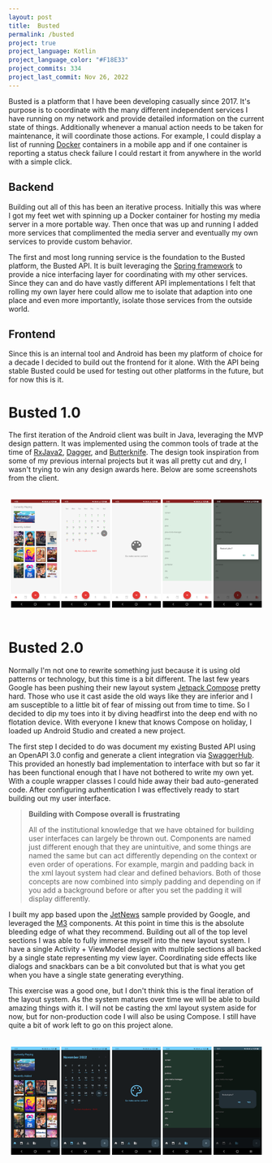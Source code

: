 ```yaml
---
layout: post
title:  Busted
permalink: /busted
project: true
project_language: Kotlin
project_language_color: "#F18E33"
project_commits: 334
project_last_commit: Nov 26, 2022
---
```


Busted is a platform that I have been developing casually since 2017. It\'s purpose is to coordinate with the many different independent services I have running on my network and provide detailed information on the current state of things. Additionally whenever a manual action needs to be taken for maintenance, it will coordinate those actions. For example, I could display a list of running [Docker](https://www.docker.com/) containers in a mobile app and if one container is reporting a status check failure I could restart it from anywhere in the world with a simple click.



Backend
-------
Building out all of this has been an iterative process. Initially this was where I got my feet wet with spinning up a Docker container for hosting my media server in a more portable way. Then once that was up and running I added more services that complimented the media server and eventually my own services to provide custom behavior.

The first and most long running service is the foundation to the Busted platform, the Busted API. It is built leveraging the [Spring framework](https://docs.spring.io/spring/docs/current/spring-framework-reference/overview.html) to provide a nice interfacing layer for coordinating with my other services. Since they can and do have vastly different API implementations I felt that rolling my own layer here could allow me to isolate that adaption into one place and even more importantly, isolate those services from the outside world.



Frontend
--------
Since this is an internal tool and Android has been my platform of choice for a decade I decided to build out the frontend for it alone. With the API being stable Busted could be used for testing out other platforms in the future, but for now this is it.

Busted 1.0
==========
The first iteration of the Android client was built in Java, leveraging the MVP design pattern. It was implemented using the common tools of trade at the time of [RxJava2](https://github.com/ReactiveX/RxJava), [Dagger](https://google.github.io/dagger/), and [Butterknife](https://github.com/JakeWharton/butterknife). The design took inspiration from some of my previous internal projects but it was all pretty cut and dry, I wasn't trying to win any design awards here. Below are some screenshots from the client.

<p align="center" style="padding-top:20px;padding-bottom:20px;">
  <img src="/assets/busted/v1_image1.png" width="19%" />
  <img src="/assets/busted/v1_image2.png" width="19%" />
  <img src="/assets/busted/v1_image3.png" width="19%" />
  <img src="/assets/busted/v1_image4.png" width="19%" />
  <img src="/assets/busted/v1_image5.png" width="19%" />
</p>

Busted 2.0
==========
Normally I'm not one to rewrite something just because it is using old patterns or technology, but this time is a bit different. The last few years Google has been pushing their new layout system [Jetpack Compose](https://developer.android.com/jetpack/compose) pretty hard. Those who use it cast aside the old ways like they are inferior and I am susceptible to a little bit of fear of missing out from time to time. So I decided to dip my toes into it by diving headfirst into the deep end with no flotation device. With everyone I knew that knows Compose on holiday, I loaded up Android Studio and created a new project.

The first step I decided to do was document my existing Busted API using an OpenAPI 3.0 config and generate a client integration via [SwaggerHub](https://swagger.io/tools/swaggerhub/). This provided an honestly bad implementation to interface with but so far it has been functional enough that I have not bothered to write my own yet. With a couple wrapper classes I could hide away their bad auto-generated code. After configuring authentication I was effectively ready to start building out my user interface.


> **Building with Compose overall is frustrating**
>
> All of the institutional knowledge that we have obtained for building user interfaces can largely be thrown out. Components are named just different enough that they are unintuitive, and some things are named the same but can act differently depending on the context or even order of operations. For example, margin and padding back in the xml layout system had clear and defined behaviors. Both of those concepts are now combined into simply padding and depending on if you add a background before or after you set the padding it will display differently.


I built my app based upon the [JetNews](https://github.com/android/compose-samples/tree/main/JetNews) sample provided by Google, and leveraged the [M3](https://m3.material.io/) components. At this point in time this is the absolute bleeding edge of what they recommend. Building out all of the top level sections I was able to fully immerse myself into the new layout system. I have a single Activity + ViewModel design with multiple sections all backed by a single state representing my view layer. Coordinating side effects like dialogs and snackbars can be a bit convoluted but that is what you get when you have a single state generating everything.

This exercise was a good one, but I don't think this is the final iteration of the layout system. As the system matures over time we will be able to build amazing things with it. I will not be casting the xml layout system aside for now, but for non-production code I will also be using Compose. I still have quite a bit of work left to go on this project alone.

<p align="center" style="padding-top:20px;padding-bottom:20px;">
  <img src="/assets/busted/v2_image1.png" width="19%" />
  <img src="/assets/busted/v2_image2.png" width="19%" />
  <img src="/assets/busted/v2_image3.png" width="19%" />
  <img src="/assets/busted/v2_image4.png" width="19%" />
  <img src="/assets/busted/v2_image5.png" width="19%" />
</p>
